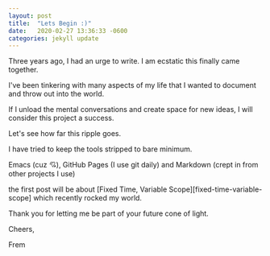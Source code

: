 ```yaml
---
layout: post
title:  "Lets Begin :)"
date:   2020-02-27 13:36:33 -0600
categories: jekyll update
---
```

Three years ago, I had an urge to write. I am ecstatic  this finally came together.

I've been tinkering with many aspects of my life that I wanted to document and throw out into the world.

If I unload the mental conversations and create space for new ideas, I will consider this project a success.

Let's see how far this ripple goes.

I have tried to keep the tools stripped to bare minimum.

Emacs (cuz :cupid:), GitHub Pages (I use git daily) and Markdown (crept in from other projects I use)

the first post will be about [Fixed Time, Variable Scope][fixed-time-variable-scope] which recently rocked my world.

Thank you for letting me be part of your future cone of light.

Cheers,

Frem
